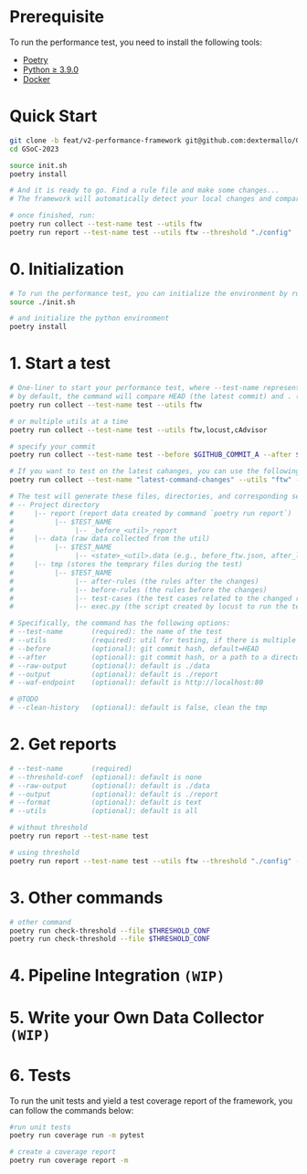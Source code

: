 # Prerequisite

To run the performance test, you need to install the following tools:
- [Poetry](https://python-poetry.org/docs/#installation)
- [Python ≥ 3.9.0](https://www.python.org/downloads/)
- [Docker](https://docs.docker.com/get-docker/)

# Quick Start

```sh
git clone -b feat/v2-performance-framework git@github.com:dextermallo/GSoC-2023.git
cd GSoC-2023

source init.sh
poetry install

# And it is ready to go. Find a rule file and make some changes...
# The framework will automatically detect your local changes and compared them with HEAD (latest commit)

# once finished, run:
poetry run collect --test-name test --utils ftw
poetry run report --test-name test --utils ftw --threshold "./config"
```

# 0. Initialization

```sh
# To run the performance test, you can initialize the environment by running the following command:
source ./init.sh

# and initialize the python environment
poetry install
```

# 1. Start a test

```sh
# One-liner to start your performance test, where --test-name represents the name of the test, and --utils represents the util for testing.
# by default, the command will compare HEAD (the latest commit) and . (which is the current directory) to get the changes
poetry run collect --test-name test --utils ftw

# or multiple utils at a time
poetry run collect --test-name test --utils ftw,locust,cAdvisor

# specify your commit
poetry run collect --test-name test --before $GITHUB_COMMIT_A --after $GITHUB_COMMIT_B --utils ftw

# If you want to test on the latest cahanges, you can use the following command:
poetry run collect --test-name "latest-command-changes" --utils "ftw" --before HEAD^ --after HEAD

# The test will generate these files, directories, and corresponding services automatically:
# -- Project directory
#     |-- report (report data created by command `poetry run report`)
#          |-- $TEST_NAME
#               |-- _before_<util>_report
#     |-- data (raw data collected from the util)
#          |-- $TEST_NAME
#               |-- <state>_<util>.data (e.g., before_ftw.json, after_locust_stats_history.json)
#     |-- tmp (stores the temprary files during the test)
#          |-- $TEST_NAME
#               |-- after-rules (the rules after the changes)
#               |-- before-rules (the rules before the changes)
#               |-- test-cases (the test cases related to the changed rules)
#               |-- exec.py (the script created by locust to run the test)

# Specifically, the command has the following options:
# --test-name       (required): the name of the test
# --utils           (required): util for testing, if there is multiple utils, use comma to separate them
# --before          (optional): git commit hash, default=HEAD
# --after           (optional): git commit hash, or a path to a directory (default=.), Noted that only --after supports the local path.
# --raw-output      (optional): default is ./data
# --output          (optional): default is ./report
# --waf-endpoint    (optional): default is http://localhost:80

# @TODO
# --clean-history   (optional): default is false, clean the tmp
```

# 2. Get reports

```sh
# --test-name       (required)
# --threshold-conf  (optional): default is none
# --raw-output      (optional): default is ./data
# --output          (optional): default is ./report
# --format          (optional): default is text
# --utils           (optional): default is all

# without threshold
poetry run report --test-name test

# using threshold
poetry run report --test-name test --utils ftw --threshold "./config" -format text
```

# 3. Other commands

```sh
# other command
poetry run check-threshold --file $THRESHOLD_CONF
poetry run check-threshold --file $THRESHOLD_CONF
```

# 4. Pipeline Integration `(WIP)`

# 5. Write your Own Data Collector `(WIP)`

# 6. Tests

To run the unit tests and yield a test coverage report of the framework, you can follow the commands below:

```sh
#run unit tests
poetry run coverage run -m pytest

# create a coverage report
poetry run coverage report -m
```